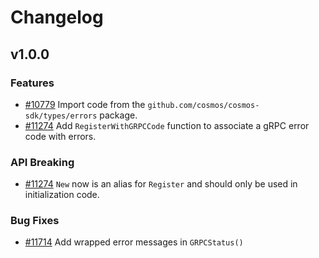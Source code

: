 <!--
Guiding Principles:

Changelogs are for humans, not machines.
There should be an entry for every single version.
The same types of changes should be grouped.
Versions and sections should be linkable.
The latest version comes first.
The release date of each version is displayed.
Mention whether you follow Semantic Versioning.

Usage:

Change log entries are to be added to the Unreleased section under the
appropriate stanza (see below). Each entry should ideally include a tag and
the Github issue reference in the following format:

* (<tag>) \#<issue-number> message

The issue numbers will later be link-ified during the release process so you do
not have to worry about including a link manually, but you can if you wish.

Types of changes (Stanzas):

"Features" for new features.
"Improvements" for changes in existing functionality.
"Deprecated" for soon-to-be removed features.
"Bug Fixes" for any bug fixes.
"Client Breaking" for breaking Protobuf, gRPC and REST routes used by end-users.
"CLI Breaking" for breaking CLI commands.
"API Breaking" for breaking exported APIs used by developers building on SDK.
Ref: https://keepachangelog.com/en/1.0.0/
-->

# Changelog

## v1.0.0

### Features

* [\#10779](https://github.com/cosmos/cosmos-sdk/pull/10779) Import code from the `github.com/cosmos/cosmos-sdk/types/errors` package.
* [\#11274](https://github.com/cosmos/cosmos-sdk/pull/11274) Add `RegisterWithGRPCCode` function to associate a gRPC error code with errors.

### API Breaking

* [\#11274](https://github.com/cosmos/cosmos-sdk/pull/11274) `New` now is an alias for `Register` and should only be used in initialization code.

### Bug Fixes

* [\#11714](https://github.com/cosmos/cosmos-sdk/pull/11714) Add wrapped error messages in `GRPCStatus()`
